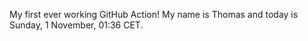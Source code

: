 My first ever working GitHub Action!
My name is Thomas and today is Sunday, 1 November, 01:36 CET. 
